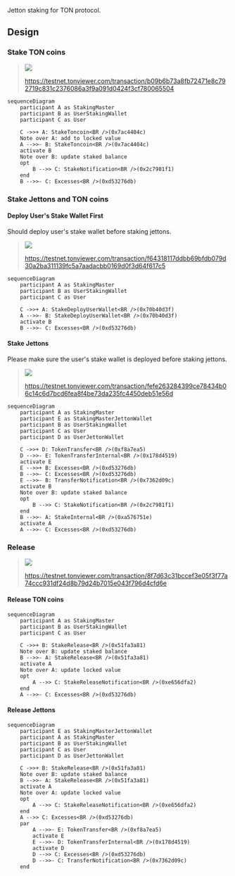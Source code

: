 Jetton staking for TON protocol.

## Design

### Stake TON coins

> ![](https://s3.laisky.com/uploads/2024/10/stake-ton.png)
>
> <https://testnet.tonviewer.com/transaction/b09b6b73a8fb72471e8c792719c831c2376086a3f9a091d0424f3cf780065504>

```mermaid
sequenceDiagram
    participant A as StakingMaster
    participant B as UserStakingWallet
    participant C as User

    C ->>+ A: StakeToncoin<BR />(0x7ac4404c)
    Note over A: add to locked value
    A -->>- B: StakeToncoin<BR />(0x7ac4404c)
    activate B
    Note over B: update staked balance
    opt
        B -->> C: StakeNotification<BR />(0x2c7981f1)
    end
    B -->>- C: Excesses<BR />(0xd53276db)

```

### Stake Jettons and TON coins

#### Deploy User's Stake Wallet First

Should deploy user's stake wallet before staking jettons.

> ![](https://s3.laisky.com/uploads/2024/10/stake-deploy.png)
>
> <https://testnet.tonviewer.com/transaction/f64318117ddbb69bfdb079d30a2ba311139fc5a7aadacbb0169d0f3d64f617c5>

```mermaid
sequenceDiagram
    participant A as StakingMaster
    participant B as UserStakingWallet
    participant C as User

    C ->>+ A: StakeDeployUserWallet<BR />(0x70b40d3f)
    A -->>- B: StakeDeployUserWallet<BR />(0x70b40d3f)
    activate B
    B -->>- C: Excesses<BR />(0xd53276db)

```

#### Stake Jettons

Please make sure the user's stake wallet is deployed before staking jettons.

> ![](https://s3.laisky.com/uploads/2024/10/stake-jetton.png?v=2)
>
> <https://testnet.tonviewer.com/transaction/fefe263284399ce78434b06c14c6d7bcd6fea8f4be73da235fc4450deb51e56d>

```mermaid
sequenceDiagram
    participant A as StakingMaster
    participant E as StakingMasterJettonWallet
    participant B as UserStakingWallet
    participant C as User
    participant D as UserJettonWallet

    C ->>+ D: TokenTransfer<BR />(0xf8a7ea5)
    D -->>- E: TokenTransferInternal<BR />(0x178d4519)
    activate E
    E -->>+ B: Excesses<BR />(0xd53276db)
    B -->>- C: Excesses<BR />(0xd53276db)
    E -->>- B: TransferNotification<BR />(0x7362d09c)
    activate B
    Note over B: update staked balance
    opt
        B -->> C: StakeNotification<BR />(0x2c7981f1)
    end
    B -->>- A: StakeInternal<BR />(0xa576751e)
    activate A
    A -->>- C: Excesses<BR />(0xd53276db)
```

### Release

> ![](https://s3.laisky.com/uploads/2024/10/stake-release.png)
>
> <https://testnet.tonviewer.com/transaction/8f7d63c31bccef3e05f3f77a74ccc931df24d8b79d24b7015e043f796d4cfd6e>



#### Release TON coins

```mermaid
sequenceDiagram
    participant A as StakingMaster
    participant B as UserStakingWallet
    participant C as User

    C ->>+ B: StakeRelease<BR />(0x51fa3a81)
    Note over B: update staked balance
    B -->>- A: StakeRelease<BR />(0x51fa3a81)
    activate A
    Note over A: update locked value
    opt
        A -->> C: StakeReleaseNotification<BR />(0xe656dfa2)
    end
    A -->>- C: Excesses<BR />(0xd53276db)
```

#### Release Jettons

```mermaid
sequenceDiagram
    participant E as StakingMasterJettonWallet
    participant A as StakingMaster
    participant B as UserStakingWallet
    participant C as User
    participant D as UserJettonWallet

    C ->>+ B: StakeRelease<BR />(0x51fa3a81)
    Note over B: update staked balance
    B -->>- A: StakeRelease<BR />(0x51fa3a81)
    activate A
    Note over A: update locked value
    opt
        A -->> C: StakeReleaseNotification<BR />(0xe656dfa2)
    end
    A -->> C: Excesses<BR />(0xd53276db)
    par
        A -->>- E: TokenTransfer<BR />(0xf8a7ea5)
        activate E
        E -->>- D: TokenTransferInternal<BR />(0x178d4519)
        activate D
        D -->> C: Excesses<BR />(0xd53276db)
        D -->>- C: TransferNotification<BR />(0x7362d09c)
    end
```
